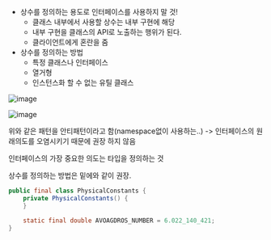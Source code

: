 * 상수를 정의하는 용도로 인터페이스를 사용하지 말 것!
  * 클래스 내부에서 사용할 상수는 내부 구현에 해당
  * 내부 구현을 클래스의 API로 노출하는 행위가 된다.
  * 클라이언트에게 혼란을 줌
* 상수를 정의하는 방법
  * 특정 클래스나 인터페이스
  * 열거형
  * 인스턴스화 할 수 없는 유틸 클래스
  
![image](https://user-images.githubusercontent.com/67637716/227148531-6959c694-d4e9-4d27-839d-215b825ecfa2.png)  

![image](https://user-images.githubusercontent.com/67637716/227148758-85d572f6-7558-4975-bc3c-ceaa5baa46e4.png)  

위와 같은 패턴을 안티패턴이라고 함(namespace없이 사용하는..) -> 인터페이스의 원래의도를 오염시키기 때문에 권장 하지 않음  

인터페이스의 가장 중요한 의도는 타입을 정의하는 것  

상수를 정의하는 방법은 밑에와 같이 권장.  

``` java
public final class PhysicalConstants {
    private PhysicalConstants() {
    }

    static final double AVOAGDROS_NUMBER = 6.022_140_421;
}

```  
